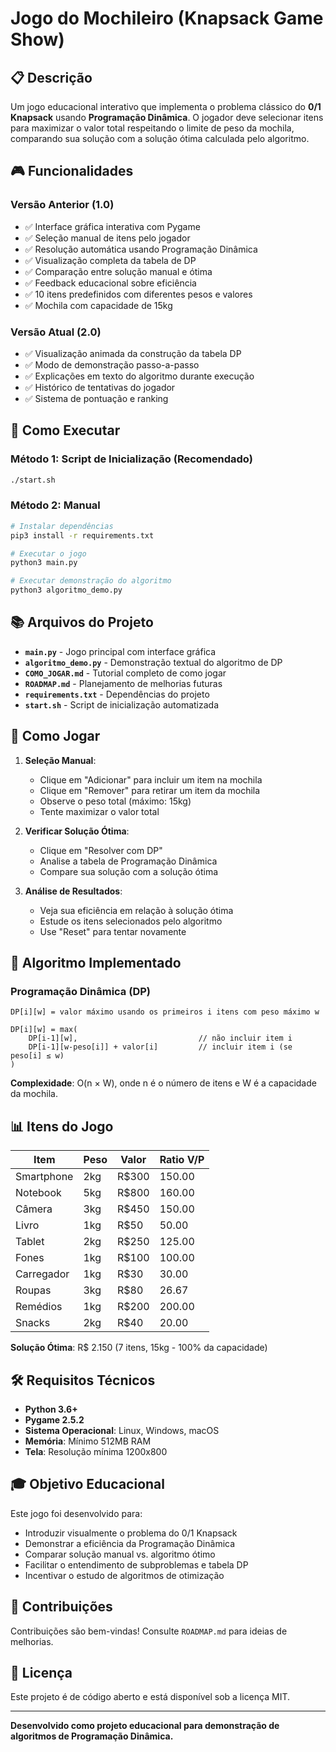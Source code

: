 # Jogo do Mochileiro (Knapsack Game Show)

## 📋 Descrição
Um jogo educacional interativo que implementa o problema clássico do **0/1 Knapsack** usando **Programação Dinâmica**. O jogador deve selecionar itens para maximizar o valor total respeitando o limite de peso da mochila, comparando sua solução com a solução ótima calculada pelo algoritmo.

## 🎮 Funcionalidades

### Versão Anterior (1.0)
- ✅ Interface gráfica interativa com Pygame
- ✅ Seleção manual de itens pelo jogador
- ✅ Resolução automática usando Programação Dinâmica
- ✅ Visualização completa da tabela de DP
- ✅ Comparação entre solução manual e ótima
- ✅ Feedback educacional sobre eficiência
- ✅ 10 itens predefinidos com diferentes pesos e valores
- ✅ Mochila com capacidade de 15kg

### Versão Atual (2.0)
- ✅ Visualização animada da construção da tabela DP
- ✅ Modo de demonstração passo-a-passo
- ✅ Explicações em texto do algoritmo durante execução
- ✅ Histórico de tentativas do jogador
- ✅ Sistema de pontuação e ranking

## 🚀 Como Executar

### Método 1: Script de Inicialização (Recomendado)
```bash
./start.sh
```

### Método 2: Manual
```bash
# Instalar dependências
pip3 install -r requirements.txt

# Executar o jogo
python3 main.py

# Executar demonstração do algoritmo
python3 algoritmo_demo.py
```

## 📚 Arquivos do Projeto

- **`main.py`** - Jogo principal com interface gráfica
- **`algoritmo_demo.py`** - Demonstração textual do algoritmo de DP
- **`COMO_JOGAR.md`** - Tutorial completo de como jogar
- **`ROADMAP.md`** - Planejamento de melhorias futuras
- **`requirements.txt`** - Dependências do projeto
- **`start.sh`** - Script de inicialização automatizada

## 🎯 Como Jogar

1. **Seleção Manual**:
   - Clique em "Adicionar" para incluir um item na mochila
   - Clique em "Remover" para retirar um item da mochila
   - Observe o peso total (máximo: 15kg)
   - Tente maximizar o valor total

2. **Verificar Solução Ótima**:
   - Clique em "Resolver com DP" 
   - Analise a tabela de Programação Dinâmica
   - Compare sua solução com a solução ótima

3. **Análise de Resultados**:
   - Veja sua eficiência em relação à solução ótima
   - Estude os itens selecionados pelo algoritmo
   - Use "Reset" para tentar novamente

## 🧮 Algoritmo Implementado

### Programação Dinâmica (DP)
```
DP[i][w] = valor máximo usando os primeiros i itens com peso máximo w

DP[i][w] = max(
    DP[i-1][w],                           // não incluir item i
    DP[i-1][w-peso[i]] + valor[i]         // incluir item i (se peso[i] ≤ w)
)
```

**Complexidade**: O(n × W), onde n é o número de itens e W é a capacidade da mochila.

## 📊 Itens do Jogo

| Item       | Peso | Valor | Ratio V/P |
|------------|------|-------|-----------|
| Smartphone | 2kg  | R$300 | 150.00    |
| Notebook   | 5kg  | R$800 | 160.00    |
| Câmera     | 3kg  | R$450 | 150.00    |
| Livro      | 1kg  | R$50  | 50.00     |
| Tablet     | 2kg  | R$250 | 125.00    |
| Fones      | 1kg  | R$100 | 100.00    |
| Carregador | 1kg  | R$30  | 30.00     |
| Roupas     | 3kg  | R$80  | 26.67     |
| Remédios   | 1kg  | R$200 | 200.00    |
| Snacks     | 2kg  | R$40  | 20.00     |

**Solução Ótima**: R$ 2.150 (7 itens, 15kg - 100% da capacidade)

## 🛠️ Requisitos Técnicos

- **Python 3.6+**
- **Pygame 2.5.2**
- **Sistema Operacional**: Linux, Windows, macOS
- **Memória**: Mínimo 512MB RAM
- **Tela**: Resolução mínima 1200x800

## 🎓 Objetivo Educacional

Este jogo foi desenvolvido para:
- Introduzir visualmente o problema do 0/1 Knapsack
- Demonstrar a eficiência da Programação Dinâmica
- Comparar solução manual vs. algoritmo ótimo
- Facilitar o entendimento de subproblemas e tabela DP
- Incentivar o estudo de algoritmos de otimização

## 🤝 Contribuições

Contribuições são bem-vindas! Consulte `ROADMAP.md` para ideias de melhorias.

## 📄 Licença

Este projeto é de código aberto e está disponível sob a licença MIT.

---

**Desenvolvido como projeto educacional para demonstração de algoritmos de Programação Dinâmica.**